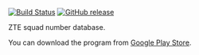 [![Build
Status](https://travis-ci.org/asalamon74/ztemezszam.svg?branch=master)](https://travis-ci.org/asalamon74/ztemezszam) [![GitHub release](https://img.shields.io/github/release/asalamon74/ztemezszam.svg)](https://github.com/asalamon74/ztemezszam/releases)

ZTE squad number database.

You can download the program from [Google Play Store](https://play.google.com/store/apps/details?id=info.melda.sala.zetemezszam).
